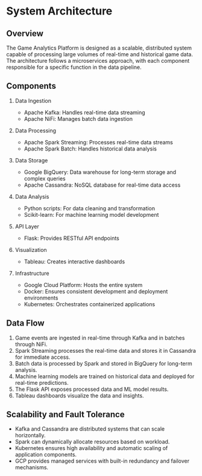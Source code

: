 # System Architecture

## Overview
The Game Analytics Platform is designed as a scalable, distributed system capable of processing large volumes of real-time and historical game data. The architecture follows a microservices approach, with each component responsible for a specific function in the data pipeline.

## Components

1. Data Ingestion
   - Apache Kafka: Handles real-time data streaming
   - Apache NiFi: Manages batch data ingestion

2. Data Processing
   - Apache Spark Streaming: Processes real-time data streams
   - Apache Spark Batch: Handles historical data analysis

3. Data Storage
   - Google BigQuery: Data warehouse for long-term storage and complex queries
   - Apache Cassandra: NoSQL database for real-time data access

4. Data Analysis
   - Python scripts: For data cleaning and transformation
   - Scikit-learn: For machine learning model development

5. API Layer
   - Flask: Provides RESTful API endpoints

6. Visualization
   - Tableau: Creates interactive dashboards

7. Infrastructure
   - Google Cloud Platform: Hosts the entire system
   - Docker: Ensures consistent development and deployment environments
   - Kubernetes: Orchestrates containerized applications

## Data Flow

1. Game events are ingested in real-time through Kafka and in batches through NiFi.
2. Spark Streaming processes the real-time data and stores it in Cassandra for immediate access.
3. Batch data is processed by Spark and stored in BigQuery for long-term analysis.
4. Machine learning models are trained on historical data and deployed for real-time predictions.
5. The Flask API exposes processed data and ML model results.
6. Tableau dashboards visualize the data and insights.

## Scalability and Fault Tolerance

- Kafka and Cassandra are distributed systems that can scale horizontally.
- Spark can dynamically allocate resources based on workload.
- Kubernetes ensures high availability and automatic scaling of application components.
- GCP provides managed services with built-in redundancy and failover mechanisms.